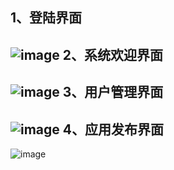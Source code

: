 1、登陆界面
- 
![image](https://github.com/suker413/python/tree/master/Auto_deploy_web/screenshots/login.png)
2、系统欢迎界面
- 
![image](https://github.com/suker413/python/tree/master/Auto_deploy_web/screenshots/sysinfo.png)
3、用户管理界面
- 
![image](https://github.com/suker413/python/tree/master/Auto_deploy_web/screenshots/user.png)
4、应用发布界面
- 
![image](https://github.com/suker413/python/tree/master/Auto_deploy_web/screenshots/deploy.png)